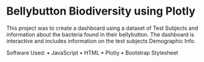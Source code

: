 # Bellybutton Biodiversity using Plotly
This project was to create a dashboard using a dataset of Test Subjects and information about the bacteria found in their bellybutton.  The dashboard is interactive and includes information on the test subjects Demographic Info.

Software Used:
• JavaScript
• HTML
• Plotly
• Bootstrap Stylesheet
